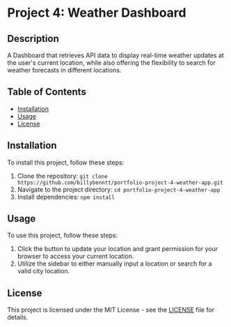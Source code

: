 # Project 4: Weather Dashboard

## Description

A Dashboard that retrieves API data to display real-time weather updates at the user's current location, while also offering the flexibility to search for weather forecasts in different locations.

## Table of Contents

- [Installation](#installation)
- [Usage](#usage)
- [License](#license)

## Installation

To install this project, follow these steps:

1. Clone the repository: `git clone https://github.com/billybenntt/portfolio-project-4-weather-app.git`
2. Navigate to the project directory: `cd portfolio-project-4-weather-app`
3. Install dependencies: `npm install`

## Usage

To use this project, follow these steps:

1. Click the button to update your location and grant permission for your browser to access your current location.
2. Utilize the sidebar to either manually input a location or search for a valid city location.

## License

This project is licensed under the MIT License - see the [LICENSE](LICENSE) file for details.
